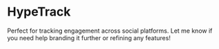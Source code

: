 # HypeTrack
Perfect for tracking engagement across social platforms. Let me know if you need help branding it further or refining any features!
